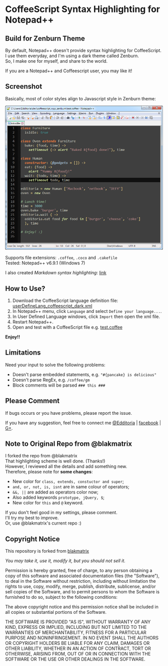 # CoffeeScript Syntax Highlighting for Notepad++  

## Build for Zenburn Theme

By default, Notepad++ doesn't provide syntax highlighting for CoffeeScript.  
I use them everyday, and I'm using a dark theme called Zenburn.  
So, I make one for myself, and share to the world.

If you are a Notepad++ and Coffeescript user, you may like it!

## Screenshot

Basically, most of color styles align to Javascript style in Zenburn theme:

![CoffeeScript in Zenburn Theme of Notepad++][screen_zenburn]

Supports file extensions: `.coffee`, `.coco` and `.cakefile`  
Tested: Notepad++ v6.9.1 (Windows 7)

I also created *Markdown syntax highlighting*: [link][markdown]

## How to Use?

1. Download the CoffeeScript language definition file: [userDefineLang_coffeescript_dark.xml][zenburn_xml]
2. In Notepad++ menu, click `Language` and select `Define your language...`.
3. In User Defined Language windows, click `Import` then open the xml file.
4. Restart Notepad++.
5. Open and test with a CoffeeScript file e.g. [test.coffee][test_file]

**Enjoy!!**

## Limitations

Need your input to solve the following problems:

* Doesn't parse embedded statements, e.g. `"#{pancake} is delicious"`
* Doesn't parse RegEx, e.g. `/coffee/gm`
* Block comments will be parsed `### this ###`

## Please Comment

If bugs occurs or you have problems, please report the issue.

If you have any suggestion, feel free to connect me [@Edditoria][twitter] | [facebook][fb] | [G+][gplus].

## Note to Original Repo from @blakmatrix

I forked the repo from @blakmatrix  
That highlighting scheme is well done. (Thanks!)  
However, I reviewed all the details and add something new.  
Therefore, please note for **some changes**:

* New color for `class, extends, constuctor and super`;
* `and, or, not, is, isnt` are in same colour of operators;
* `&&, ||` are added as operators color now;
* Also added keywords `prototype, jQuery, $`;
* New color for `this` and `@` keyword.

If you don't feel good in my settings, please comment.  
I'll try my best to improve.  
Or, use @blakmatrix's current repo :)

## Copyright Notice

This repository is forked from [blakmatrix][blakmatrix]

*You may take it, use it, modify it, but you should not sell it.*

Permission is hereby granted, free of charge, to any person obtaining a copy
of this software and associated documentation files (the "Software"), to deal
in the Software without restriction, including without limitation the rights
to use, copy, modify, merge, publish, distribute, sublicense, and/or sell
copies of the Software, and to permit persons to whom the Software is
furnished to do so, subject to the following conditions:

The above copyright notice and this permission notice shall be included in
all copies or substantial portions of the Software.

THE SOFTWARE IS PROVIDED "AS IS", WITHOUT WARRANTY OF ANY KIND, EXPRESS OR
IMPLIED, INCLUDING BUT NOT LIMITED TO THE WARRANTIES OF MERCHANTABILITY,
FITNESS FOR A PARTICULAR PURPOSE AND NONINFRINGEMENT. IN NO EVENT SHALL THE
AUTHORS OR COPYRIGHT HOLDERS BE LIABLE FOR ANY CLAIM, DAMAGES OR OTHER
LIABILITY, WHETHER IN AN ACTION OF CONTRACT, TORT OR OTHERWISE, ARISING FROM,
OUT OF OR IN CONNECTION WITH THE SOFTWARE OR THE USE OR OTHER DEALINGS IN
THE SOFTWARE.

[markdown]: https://github.com/Edditoria/markdown_npp_zenburn
[blakmatrix]: https://github.com/blakmatrix/CoffeeScript_notepad_UDL
[screen_zenburn]: /coffeescript_npp_zenburn_screenshot.png "CoffeeScript in Zenburn Theme of Notepad++"
[zenburn_xml]: https://raw.githubusercontent.com/Edditoria/coffeescript_npp_zenburn/master/userDefineLang_coffeescript_zenburn.xml
[test_file]: https://raw.githubusercontent.com/Edditoria/coffeescript_npp_zenburn/master/test.coffee
[twitter]: http://twitter.com/Edditoria
[fb]: http://www.facebook.com/Edditoria
[gplus]: https://plus.google.com/109579889772726782010/about
